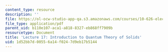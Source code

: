 ```yaml
---
content_type: resource
description: ''
file: https://ol-ocw-studio-app-qa.s3.amazonaws.com/courses/10-626-electrochemical-energy-systems-spring-2014/1d52bb7d00556a14f0247d9eb17b5144_MIT10_626S14_Lec17.pdf
file_type: application/pdf
parent_uid: b110e107-aca1-a818-8327-eb868ff7909b
resourcetype: Document
title: 'Lecture 17: Introduction to Quantum Theory of Solids'
uid: 1d52bb7d-0055-6a14-f024-7d9eb17b5144
---
```


